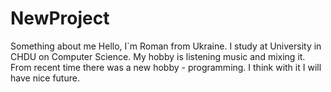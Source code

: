 # NewProject
Something about me
Hello, I`m Roman from Ukraine. 
I study at University in CHDU on Computer Science.
My hobby is listening music and mixing it.
From recent time there was a new hobby - programming. I think with it I will have nice future.
